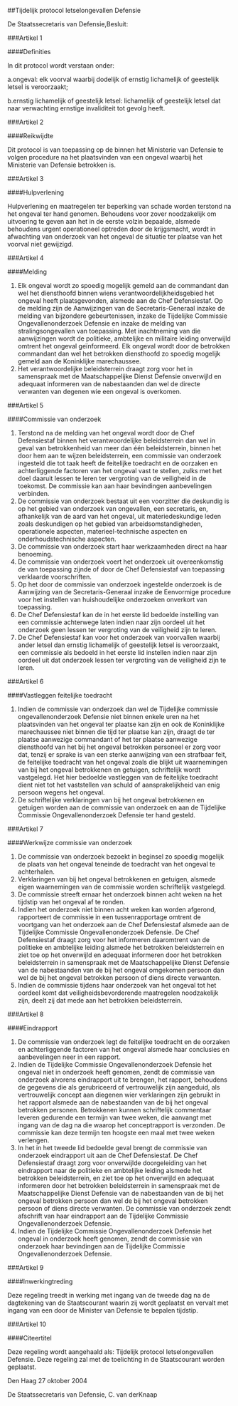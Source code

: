 <meta http-equiv='Content-Type' content='text/html; charset=utf-8' />

##Tijdelijk protocol letselongevallen Defensie

De Staatssecretaris van Defensie,Besluit:

###Artikel 1 

####Definities

In dit protocol wordt verstaan onder:

a.ongeval: elk voorval waarbij dodelijk of ernstig lichamelijk of geestelijk letsel is veroorzaakt;

b.ernstig lichamelijk of geestelijk letsel: lichamelijk of geestelijk letsel dat naar verwachting ernstige invaliditeit tot gevolg heeft.

###Artikel 2 

####Reikwijdte

Dit protocol is van toepassing op de binnen het Ministerie van Defensie te volgen procedure na het plaatsvinden van een ongeval waarbij het Ministerie van Defensie betrokken is.

###Artikel 3 

####Hulpverlening

Hulpverlening en maatregelen ter beperking van schade worden terstond na het ongeval ter hand genomen. Behoudens voor zover noodzakelijk om uitvoering te geven aan het in de eerste volzin bepaalde, alsmede behoudens urgent operationeel optreden door de krijgsmacht, wordt in afwachting van onderzoek van het ongeval de situatie ter plaatse van het voorval niet gewijzigd.

###Artikel 4 

####Melding

1. Elk ongeval wordt zo spoedig mogelijk gemeld aan de commandant dan wel het diensthoofd binnen wiens verantwoordelijkheidsgebied het ongeval heeft plaatsgevonden, alsmede aan de Chef Defensiestaf. Op de melding zijn de Aanwijzingen van de Secretaris-Generaal inzake de melding van bijzondere gebeurtenissen, inzake de Tijdelijke Commissie Ongevallenonderzoek Defensie en inzake de melding van stralingsongevallen van toepassing. Met inachtneming van die aanwijzingen wordt de politieke, ambtelijke en militaire leiding onverwijld omtrent het ongeval geïnformeerd. Elk ongeval wordt door de betrokken commandant dan wel het betrokken diensthoofd zo spoedig mogelijk gemeld aan de Koninklijke marechaussee.
2. Het verantwoordelijke beleidsterrein draagt zorg voor het in samenspraak met de Maatschappelijke Dienst Defensie onverwijld en adequaat informeren van de nabestaanden dan wel de directe verwanten van degenen wie een ongeval is overkomen.

###Artikel 5 

####Commissie van onderzoek

1. Terstond na de melding van het ongeval wordt door de Chef Defensiestaf binnen het verantwoordelijke beleidsterrein dan wel in geval van betrokkenheid van meer dan één beleidsterrein, binnen het door hem aan te wijzen beleidsterrein, een commissie van onderzoek ingesteld die tot taak heeft de feitelijke toedracht en de oorzaken en achterliggende factoren van het ongeval vast te stellen, zulks met het doel daaruit lessen te leren ter vergroting van de veiligheid in de toekomst. De commissie kan aan haar bevindingen aanbevelingen verbinden.
2. De commissie van onderzoek bestaat uit een voorzitter die deskundig is op het gebied van onderzoek van ongevallen, een secretaris, en, afhankelijk van de aard van het ongeval, uit materiedeskundige leden zoals deskundigen op het gebied van arbeidsomstandigheden, operationele aspecten, materieel-technische aspecten en onderhoudstechnische aspecten.
3. De commissie van onderzoek start haar werkzaamheden direct na haar benoeming.
4. De commissie van onderzoek voert het onderzoek uit overeenkomstig de van toepassing zijnde of door de Chef Defensiestaf van toepassing verklaarde voorschriften.
5. Op het door de commissie van onderzoek ingestelde onderzoek is de Aanwijzing van de Secretaris-Generaal inzake de Eenvormige procedure voor het instellen van huishoudelijke onderzoeken onverkort van toepassing.
6. De Chef Defensiestaf kan de in het eerste lid bedoelde instelling van een commissie achterwege laten indien naar zijn oordeel uit het onderzoek geen lessen ter vergroting van de veiligheid zijn te leren.
7. De Chef Defensiestaf kan voor het onderzoek van voorvallen waarbij ander letsel dan ernstig lichamelijk of geestelijk letsel is veroorzaakt, een commissie als bedoeld in het eerste lid instellen indien naar zijn oordeel uit dat onderzoek lessen ter vergroting van de veiligheid zijn te leren.

###Artikel 6 

####Vastleggen feitelijke toedracht

1. Indien de commissie van onderzoek dan wel de Tijdelijke commissie ongevallenonderzoek Defensie niet binnen enkele uren na het plaatsvinden van het ongeval ter plaatse kan zijn en ook de Koninklijke marechaussee niet binnen die tijd ter plaatse kan zijn, draagt de ter plaatse aanwezige commandant of het ter plaatse aanwezige diensthoofd van het bij het ongeval betrokken personeel er zorg voor dat, tenzij er sprake is van een sterke aanwijzing van een strafbaar feit, de feitelijke toedracht van het ongeval zoals die blijkt uit waarnemingen van bij het ongeval betrokkenen en getuigen, schriftelijk wordt vastgelegd. Het hier bedoelde vastleggen van de feitelijke toedracht dient niet tot het vaststellen van schuld of aansprakelijkheid van enig persoon wegens het ongeval.
2. De schriftelijke verklaringen van bij het ongeval betrokkenen en getuigen worden aan de commissie van onderzoek en aan de Tijdelijke Commissie Ongevallenonderzoek Defensie ter hand gesteld.

###Artikel 7 

####Werkwijze commissie van onderzoek

1. De commissie van onderzoek bezoekt in beginsel zo spoedig mogelijk de plaats van het ongeval teneinde de toedracht van het ongeval te achterhalen.
2. Verklaringen van bij het ongeval betrokkenen en getuigen, alsmede eigen waarnemingen van de commissie worden schriftelijk vastgelegd.
3. De commissie streeft ernaar het onderzoek binnen acht weken na het tijdstip van het ongeval af te ronden.
4. Indien het onderzoek niet binnen acht weken kan worden afgerond, rapporteert de commissie in een tussenrapportage omtrent de voortgang van het onderzoek aan de Chef Defensiestaf alsmede aan de Tijdelijke Commissie Ongevallenonderzoek Defensie. De Chef Defensiestaf draagt zorg voor het informeren daaromtrent van de politieke en ambtelijke leiding alsmede het betrokken beleidsterrein en ziet toe op het onverwijld en adequaat informeren door het betrokken beleidsterrein in samenspraak met de Maatschappelijke Dienst Defensie van de nabestaanden van de bij het ongeval omgekomen persoon dan wel de bij het ongeval betrokken persoon of diens directe verwanten.
5. Indien de commissie tijdens haar onderzoek van het ongeval tot het oordeel komt dat veiligheidsbevorderende maatregelen noodzakelijk zijn, deelt zij dat mede aan het betrokken beleidsterrein.

###Artikel 8 

####Eindrapport

1. De commissie van onderzoek legt de feitelijke toedracht en de oorzaken en achterliggende factoren van het ongeval alsmede haar conclusies en aanbevelingen neer in een rapport.
2. Indien de Tijdelijke Commissie Ongevallenonderzoek Defensie het ongeval niet in onderzoek heeft genomen, zendt de commissie van onderzoek alvorens eindrapport uit te brengen, het rapport, behoudens de gegevens die als gerubriceerd of vertrouwelijk zijn aangeduid, als vertrouwelijk concept aan diegenen wier verklaringen zijn gebruikt in het rapport alsmede aan de nabestaanden van de bij het ongeval betrokken personen. Betrokkenen kunnen schriftelijk commentaar leveren gedurende een termijn van twee weken, die aanvangt met ingang van de dag na die waarop het conceptrapport is verzonden. De commissie kan deze termijn ten hoogste een maal met twee weken verlengen.
3. In het in het tweede lid bedoelde geval brengt de commissie van onderzoek eindrapport uit aan de Chef Defensiestaf. De Chef Defensiestaf draagt zorg voor onverwijlde doorgeleiding van het eindrapport naar de politieke en ambtelijke leiding alsmede het betrokken beleidsterrein, en ziet toe op het onverwijld en adequaat informeren door het betrokken beleidsterrein in samenspraak met de Maatschappelijke Dienst Defensie van de nabestaanden van de bij het ongeval betrokken persoon dan wel de bij het ongeval betrokken persoon of diens directe verwanten. De commissie van onderzoek zendt afschrift van haar eindrapport aan de Tijdelijke Commissie Ongevallenonderzoek Defensie.
4. Indien de Tijdelijke Commissie Ongevallenonderzoek Defensie het ongeval in onderzoek heeft genomen, zendt de commissie van onderzoek haar bevindingen aan de Tijdelijke Commissie Ongevallenonderzoek Defensie.

###Artikel 9 

####Inwerkingtreding

Deze regeling treedt in werking met ingang van de tweede dag na de dagtekening van de Staatscourant waarin zij wordt geplaatst en vervalt met ingang van een door de Minister van Defensie te bepalen tijdstip.

###Artikel 10 

####Citeertitel

Deze regeling wordt aangehaald als: Tijdelijk protocol letselongevallen Defensie.
Deze regeling zal met de toelichting in de Staatscourant worden geplaatst.

Den Haag
27 oktober 2004

De 
Staatssecretaris van Defensie,
C. van derKnaap
